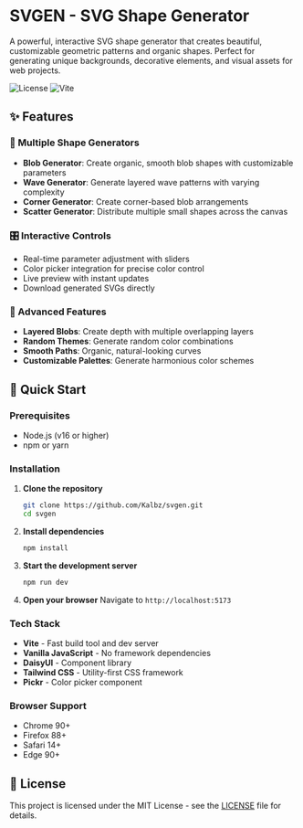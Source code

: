 # SVGEN - SVG Shape Generator

A powerful, interactive SVG shape generator that creates beautiful, customizable geometric patterns and organic shapes. Perfect for generating unique backgrounds, decorative elements, and visual assets for web projects.

![License](https://img.shields.io/badge/License-MIT-blue)
![Vite](https://img.shields.io/badge/Built%20with-Vite-646CFF)

## ✨ Features

### 🎨 Multiple Shape Generators
- **Blob Generator**: Create organic, smooth blob shapes with customizable parameters
- **Wave Generator**: Generate layered wave patterns with varying complexity
- **Corner Generator**: Create corner-based blob arrangements
- **Scatter Generator**: Distribute multiple small shapes across the canvas

### 🎛️ Interactive Controls
- Real-time parameter adjustment with sliders
- Color picker integration for precise color control
- Live preview with instant updates
- Download generated SVGs directly

### 🎨 Advanced Features
- **Layered Blobs**: Create depth with multiple overlapping layers
- **Random Themes**: Generate random color combinations
- **Smooth Paths**: Organic, natural-looking curves
- **Customizable Palettes**: Generate harmonious color schemes

## 🚀 Quick Start

### Prerequisites
- Node.js (v16 or higher)
- npm or yarn

### Installation

1. **Clone the repository**
   ```bash
   git clone https://github.com/Kalbz/svgen.git
   cd svgen
   ```

2. **Install dependencies**
   ```bash
   npm install
   ```

3. **Start the development server**
   ```bash
   npm run dev
   ```

4. **Open your browser**
   Navigate to `http://localhost:5173`


### Tech Stack

- **Vite** - Fast build tool and dev server
- **Vanilla JavaScript** - No framework dependencies
- **DaisyUI** - Component library
- **Tailwind CSS** - Utility-first CSS framework
- **Pickr** - Color picker component

### Browser Support

- Chrome 90+
- Firefox 88+
- Safari 14+
- Edge 90+

## 📄 License

This project is licensed under the MIT License - see the [LICENSE](LICENSE) file for details.
